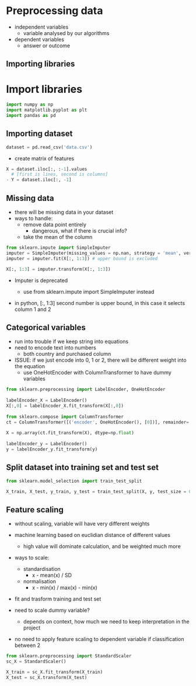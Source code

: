 # Preprocessing data

- independent variables
  - variable analysed by our algorithms
- dependent variables
  - answer or outcome

## Importing libraries
  # Import libraries
```python
import numpy as np
import matplotlib.pyplot as plt
import pandas as pd
```


## Importing dataset
```python
dataset = pd.read_csv('data.csv')
```
- create matrix of features
```python
X = dataset.iloc[:, :-1].values
  # [first is lines, second is columns]
- Y = dataset.iloc[:, -1]
```
## Missing data
- there will be missing data in your dataset
- ways to handle:
  - remove data point entirely
    - dangerous, what if there is crucial info?
  - take the mean of the column
```python
from sklearn.impute import SimpleImputer
imputer = SimpleImputer(missing_values = np.nan, strategy = 'mean', verbose = 0)
imputer = imputer.fit(X[:, 1:3]) # upper bound is excluded

X[:, 1:3] = imputer.transform(X[:, 1:3])
```
   
- Imputer is deprecated
  - use from sklearn.impute import SimpleImputer instead

- in python, [:, 1:3] second number is upper bound, in this case it selects column 1 and 2


## Categorical variables
- run into trouble if we keep string into equations
- need to encode text into numbers
  - both country and purchased column
- ISSUE: if we just encode into 0, 1 or 2, there will be different weight into the equation
  - use OneHotEncoder with ColumnTransformer to have dummy variables
```python
from sklearn.preprocessing import LabelEncoder, OneHotEncoder
  
labelEncoder_X = LabelEncoder()
X[:,0] = labelEncoder_X.fit_transform(X[:,0])
  
from sklearn.compose import ColumnTransformer
ct = ColumnTransformer([('encoder', OneHotEncoder(), [0])], remainder='passthrough')
  
X = np.array(ct.fit_transform(X), dtype=np.float)
  
labelEncoder_y = LabelEncoder()
y = labelEncoder_y.fit_transform(y)
```
## Split dataset into training set and test set
```python
from sklearn.model_selection import train_test_split

X_train, X_test, y_train, y_test = train_test_split(X, y, test_size = 0.2, random_state = 0)
```

## Feature scaling
- without scaling, variable will have very different weights
- machine learning based on euclidian distance of different values
  - high value will dominate calculation, and be weighted much more
- ways to scale:
  - standardisation
    - x - mean(x) / SD
  - normalisation
    - x - min(x) / max(x) - min(x)
- fit and trasform training and test set

- need to scale dummy variable?
  - depends on context, how much we need to keep interpretation in the project
- no need to apply feature scaling to dependent variable if classification between 2 
```python
from sklearn.preprocessing import StandardScaler
sc_X = StandardScaler()

X_train = sc_X.fit_transform(X_train)
X_test = sc_X.transform(X_test) 
```

